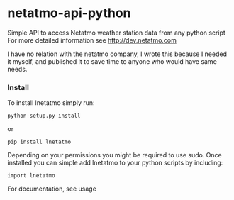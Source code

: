 netatmo-api-python
==================

Simple API to access Netatmo weather station data from any python script
For more detailed information see http://dev.netatmo.com

I have no relation with the netatmo company, I wrote this because I needed it myself,
and published it to save time to anyone who would have same needs.

### Install ###

To install lnetatmo simply run:

    python setup.py install

  or

    pip install lnetatmo

Depending on your permissions you might be required to use sudo.
Once installed you can simple add lnetatmo to your python scripts by including:

    import lnetatmo

For documentation, see usage
